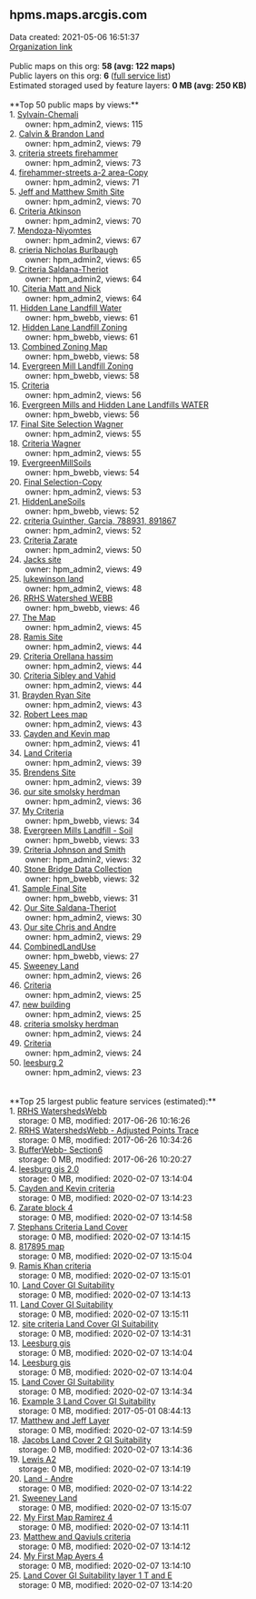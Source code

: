 <h2>hpms.maps.arcgis.com</h2> Data created: 2021-05-06 16:51:37 <br /><a target='new' href='https://hpms.maps.arcgis.com'>Organization link</a><br /><br />Public maps on this org: <b>58 (avg: 122 maps)</b><br />Public layers on this org: <b>6 </b>(<a target='new' href='https://services.arcgis.com/pil97n8EBBuPbTrX/ArcGIS/rest/services'>full service list</a>)<br />Estimated storaged used by feature layers: <b>0 MB (avg: 250 KB)</b><br /><br />**Top 50 public maps by views:**<br />  1. <a target='new' href='https://www.arcgis.com/home/item.html?id=4a872af76bb04f738502cce90cc62b14'>Sylvain-Chemali</a> <br />  &nbsp;&nbsp;&nbsp;&nbsp; &nbsp;&nbsp;owner: hpm_admin2, views: 115<br />  2. <a target='new' href='https://www.arcgis.com/home/item.html?id=dce9db88aec847688bc7e49aaea95e22'>Calvin & Brandon Land</a> <br />  &nbsp;&nbsp;&nbsp;&nbsp; &nbsp;&nbsp;owner: hpm_admin2, views: 79<br />  3. <a target='new' href='https://www.arcgis.com/home/item.html?id=4c77e1b04f03433eb2135398a068a27f'>criteria streets firehammer</a> <br />  &nbsp;&nbsp;&nbsp;&nbsp; &nbsp;&nbsp;owner: hpm_admin2, views: 73<br />  4. <a target='new' href='https://www.arcgis.com/home/item.html?id=81b56111092947dcb4c2cfd5c103b854'>firehammer-streets a-2 area-Copy</a> <br />  &nbsp;&nbsp;&nbsp;&nbsp; &nbsp;&nbsp;owner: hpm_admin2, views: 71<br />  5. <a target='new' href='https://www.arcgis.com/home/item.html?id=faf16f33c73746e9973608b817c8e6e2'>Jeff and Matthew Smith Site</a> <br />  &nbsp;&nbsp;&nbsp;&nbsp; &nbsp;&nbsp;owner: hpm_admin2, views: 70<br />  6. <a target='new' href='https://www.arcgis.com/home/item.html?id=436fa6a97044493bb1874e817bfd1bda'>Criteria Atkinson</a> <br />  &nbsp;&nbsp;&nbsp;&nbsp; &nbsp;&nbsp;owner: hpm_admin2, views: 70<br />  7. <a target='new' href='https://www.arcgis.com/home/item.html?id=f6c3f435aed8480ca93e26bcbd055445'>Mendoza-Niyomtes</a> <br />  &nbsp;&nbsp;&nbsp;&nbsp; &nbsp;&nbsp;owner: hpm_admin2, views: 67<br />  8. <a target='new' href='https://www.arcgis.com/home/item.html?id=88ca41837ead42cabfd6d1beb9507c93'>crieria Nicholas Burlbaugh</a> <br />  &nbsp;&nbsp;&nbsp;&nbsp; &nbsp;&nbsp;owner: hpm_admin2, views: 65<br />  9. <a target='new' href='https://www.arcgis.com/home/item.html?id=b197820489014f68b185f53ce3fa260f'>Criteria Saldana-Theriot</a> <br />  &nbsp;&nbsp;&nbsp;&nbsp; &nbsp;&nbsp;owner: hpm_admin2, views: 64<br />  10. <a target='new' href='https://www.arcgis.com/home/item.html?id=4308b7467732472ea2a3cb61a8e77642'>Citeria Matt and Nick</a> <br />  &nbsp;&nbsp;&nbsp;&nbsp; &nbsp;&nbsp;owner: hpm_admin2, views: 64<br />  11. <a target='new' href='https://www.arcgis.com/home/item.html?id=5c343806220a42219e11148086fc9b35'>Hidden Lane Landfill Water</a> <br />  &nbsp;&nbsp;&nbsp;&nbsp; &nbsp;&nbsp;owner: hpm_bwebb, views: 61<br />  12. <a target='new' href='https://www.arcgis.com/home/item.html?id=8a131205b3b844cfb3800f1769af2478'>Hidden Lane Landfill Zoning</a> <br />  &nbsp;&nbsp;&nbsp;&nbsp; &nbsp;&nbsp;owner: hpm_bwebb, views: 61<br />  13. <a target='new' href='https://www.arcgis.com/home/item.html?id=6a3ef98cb7e44daa86d1d9034e22daeb'>Combined Zoning Map</a> <br />  &nbsp;&nbsp;&nbsp;&nbsp; &nbsp;&nbsp;owner: hpm_bwebb, views: 58<br />  14. <a target='new' href='https://www.arcgis.com/home/item.html?id=d320ca92af584fa8a9a2735e1505248c'>Evergreen Mill Landfill Zoning</a> <br />  &nbsp;&nbsp;&nbsp;&nbsp; &nbsp;&nbsp;owner: hpm_bwebb, views: 58<br />  15. <a target='new' href='https://www.arcgis.com/home/item.html?id=70ced3100b0f4a1bb72ade07dedd3dc7'>Criteria</a> <br />  &nbsp;&nbsp;&nbsp;&nbsp; &nbsp;&nbsp;owner: hpm_admin2, views: 56<br />  16. <a target='new' href='https://www.arcgis.com/home/item.html?id=139ebae513ae420d89e468e8fd7b1035'>Evergreen Mills and Hidden Lane Landfills WATER</a> <br />  &nbsp;&nbsp;&nbsp;&nbsp; &nbsp;&nbsp;owner: hpm_bwebb, views: 56<br />  17. <a target='new' href='https://www.arcgis.com/home/item.html?id=9c1a8b64061b4f78bb25dd5f23cb248d'>Final Site Selection Wagner</a> <br />  &nbsp;&nbsp;&nbsp;&nbsp; &nbsp;&nbsp;owner: hpm_admin2, views: 55<br />  18. <a target='new' href='https://www.arcgis.com/home/item.html?id=623624b2bd7943adaa4e5d870e33586b'>Criteria Wagner</a> <br />  &nbsp;&nbsp;&nbsp;&nbsp; &nbsp;&nbsp;owner: hpm_admin2, views: 55<br />  19. <a target='new' href='https://www.arcgis.com/home/item.html?id=d51a8fdef0d04703a7b15037e3795305'>EvergreenMillSoils</a> <br />  &nbsp;&nbsp;&nbsp;&nbsp; &nbsp;&nbsp;owner: hpm_bwebb, views: 54<br />  20. <a target='new' href='https://www.arcgis.com/home/item.html?id=9cefe8e09de4490baf51ff7731b29fec'>Final Selection-Copy</a> <br />  &nbsp;&nbsp;&nbsp;&nbsp; &nbsp;&nbsp;owner: hpm_admin2, views: 53<br />  21. <a target='new' href='https://www.arcgis.com/home/item.html?id=782b7fc64572418da297407e8e9b558d'>HiddenLaneSoils</a> <br />  &nbsp;&nbsp;&nbsp;&nbsp; &nbsp;&nbsp;owner: hpm_bwebb, views: 52<br />  22. <a target='new' href='https://www.arcgis.com/home/item.html?id=1f8f31b6130a44dcb65a41a66ea992cf'>criteria Guinther, Garcia, 788931, 891867</a> <br />  &nbsp;&nbsp;&nbsp;&nbsp; &nbsp;&nbsp;owner: hpm_admin2, views: 52<br />  23. <a target='new' href='https://www.arcgis.com/home/item.html?id=c68f69d9d2234934a5c02ff67fa98282'>Criteria Zarate</a> <br />  &nbsp;&nbsp;&nbsp;&nbsp; &nbsp;&nbsp;owner: hpm_admin2, views: 50<br />  24. <a target='new' href='https://www.arcgis.com/home/item.html?id=a29396dfc7a0447e93e2759d56e0e7a6'>Jacks site</a> <br />  &nbsp;&nbsp;&nbsp;&nbsp; &nbsp;&nbsp;owner: hpm_admin2, views: 49<br />  25. <a target='new' href='https://www.arcgis.com/home/item.html?id=d9fd80fb6db94a5e97aa7a4f1ce5d22f'>lukewinson land</a> <br />  &nbsp;&nbsp;&nbsp;&nbsp; &nbsp;&nbsp;owner: hpm_admin2, views: 48<br />  26. <a target='new' href='https://www.arcgis.com/home/item.html?id=e52af96b8b064f77a54f5d2c5134a8c1'>RRHS Watershed WEBB</a> <br />  &nbsp;&nbsp;&nbsp;&nbsp; &nbsp;&nbsp;owner: hpm_bwebb, views: 46<br />  27. <a target='new' href='https://www.arcgis.com/home/item.html?id=1a802e33f0b1428e9dc8032a3db70d38'>The Map</a> <br />  &nbsp;&nbsp;&nbsp;&nbsp; &nbsp;&nbsp;owner: hpm_admin2, views: 45<br />  28. <a target='new' href='https://www.arcgis.com/home/item.html?id=4a55fe114dea423c89e6a2293e2c08e9'>Ramis Site</a> <br />  &nbsp;&nbsp;&nbsp;&nbsp; &nbsp;&nbsp;owner: hpm_admin2, views: 44<br />  29. <a target='new' href='https://www.arcgis.com/home/item.html?id=a9c08961e40e4fe3acfa72a0c4f2f561'>Criteria Orellana hassim</a> <br />  &nbsp;&nbsp;&nbsp;&nbsp; &nbsp;&nbsp;owner: hpm_admin2, views: 44<br />  30. <a target='new' href='https://www.arcgis.com/home/item.html?id=3e20beec4f3f4802af01a2a364684541'>Criteria Sibley and Vahid</a> <br />  &nbsp;&nbsp;&nbsp;&nbsp; &nbsp;&nbsp;owner: hpm_admin2, views: 44<br />  31. <a target='new' href='https://www.arcgis.com/home/item.html?id=aeb9337984eb451db5ffa0ac14964663'>Brayden Ryan Site</a> <br />  &nbsp;&nbsp;&nbsp;&nbsp; &nbsp;&nbsp;owner: hpm_admin2, views: 43<br />  32. <a target='new' href='https://www.arcgis.com/home/item.html?id=30e9ce490fc04b4b862e1aaee76ffe54'>Robert Lees map</a> <br />  &nbsp;&nbsp;&nbsp;&nbsp; &nbsp;&nbsp;owner: hpm_admin2, views: 43<br />  33. <a target='new' href='https://www.arcgis.com/home/item.html?id=e5e42cf36ef44c0581c476da121e1d51'>Cayden and Kevin map</a> <br />  &nbsp;&nbsp;&nbsp;&nbsp; &nbsp;&nbsp;owner: hpm_admin2, views: 41<br />  34. <a target='new' href='https://www.arcgis.com/home/item.html?id=8c68b846a45e4241b86328dafdf84421'>Land Criteria</a> <br />  &nbsp;&nbsp;&nbsp;&nbsp; &nbsp;&nbsp;owner: hpm_admin2, views: 39<br />  35. <a target='new' href='https://www.arcgis.com/home/item.html?id=bc0a5e4473984a019c363cf7527fea6d'>Brendens Site</a> <br />  &nbsp;&nbsp;&nbsp;&nbsp; &nbsp;&nbsp;owner: hpm_admin2, views: 39<br />  36. <a target='new' href='https://www.arcgis.com/home/item.html?id=c741170bfdff43518685b704eb8bd1f3'>our site smolsky herdman</a> <br />  &nbsp;&nbsp;&nbsp;&nbsp; &nbsp;&nbsp;owner: hpm_admin2, views: 36<br />  37. <a target='new' href='https://www.arcgis.com/home/item.html?id=1c43ac47717646eea99e0ba6f1ff6c00'>My Criteria</a> <br />  &nbsp;&nbsp;&nbsp;&nbsp; &nbsp;&nbsp;owner: hpm_bwebb, views: 34<br />  38. <a target='new' href='https://www.arcgis.com/home/item.html?id=2b8c8f712d044ff8b2ad80e3d6eb640a'>Evergreen Mills Landfill - Soil</a> <br />  &nbsp;&nbsp;&nbsp;&nbsp; &nbsp;&nbsp;owner: hpm_bwebb, views: 33<br />  39. <a target='new' href='https://www.arcgis.com/home/item.html?id=fd6e0b4448c64e9890756871082a56d3'>Criteria Johnson and Smith</a> <br />  &nbsp;&nbsp;&nbsp;&nbsp; &nbsp;&nbsp;owner: hpm_admin2, views: 32<br />  40. <a target='new' href='https://www.arcgis.com/home/item.html?id=2a654cd97aa346e3be8a3845e22cf04d'>Stone Bridge Data Collection</a> <br />  &nbsp;&nbsp;&nbsp;&nbsp; &nbsp;&nbsp;owner: hpm_bwebb, views: 32<br />  41. <a target='new' href='https://www.arcgis.com/home/item.html?id=1319045745f543afa46e95f2c2fca826'>Sample Final Site</a> <br />  &nbsp;&nbsp;&nbsp;&nbsp; &nbsp;&nbsp;owner: hpm_bwebb, views: 31<br />  42. <a target='new' href='https://www.arcgis.com/home/item.html?id=bd109fa094684055941306074cecc771'>Our Site Saldana-Theriot</a> <br />  &nbsp;&nbsp;&nbsp;&nbsp; &nbsp;&nbsp;owner: hpm_admin2, views: 30<br />  43. <a target='new' href='https://www.arcgis.com/home/item.html?id=59ee88d84927492d8459dde7bbf8918b'>Our site Chris and Andre</a> <br />  &nbsp;&nbsp;&nbsp;&nbsp; &nbsp;&nbsp;owner: hpm_admin2, views: 29<br />  44. <a target='new' href='https://www.arcgis.com/home/item.html?id=45d488dc93564da48fcf71c9cbf76778'>CombinedLandUse</a> <br />  &nbsp;&nbsp;&nbsp;&nbsp; &nbsp;&nbsp;owner: hpm_bwebb, views: 27<br />  45. <a target='new' href='https://www.arcgis.com/home/item.html?id=5a1fd227dd8c430fa616d8f360917a2e'>Sweeney Land</a> <br />  &nbsp;&nbsp;&nbsp;&nbsp; &nbsp;&nbsp;owner: hpm_admin2, views: 26<br />  46. <a target='new' href='https://www.arcgis.com/home/item.html?id=0df53ea122ab41609ff9bdd706030f8c'>Criteria</a> <br />  &nbsp;&nbsp;&nbsp;&nbsp; &nbsp;&nbsp;owner: hpm_admin2, views: 25<br />  47. <a target='new' href='https://www.arcgis.com/home/item.html?id=ac5ce526db364137aaced49e97d144ba'>new building</a> <br />  &nbsp;&nbsp;&nbsp;&nbsp; &nbsp;&nbsp;owner: hpm_admin2, views: 25<br />  48. <a target='new' href='https://www.arcgis.com/home/item.html?id=2cfb12a49f5c4a73a2b247fb3654961c'>criteria smolsky herdman</a> <br />  &nbsp;&nbsp;&nbsp;&nbsp; &nbsp;&nbsp;owner: hpm_admin2, views: 24<br />  49. <a target='new' href='https://www.arcgis.com/home/item.html?id=54f6f7ca45454d88bab5030cb2e6294c'>Criteria</a> <br />  &nbsp;&nbsp;&nbsp;&nbsp; &nbsp;&nbsp;owner: hpm_admin2, views: 24<br />  50. <a target='new' href='https://www.arcgis.com/home/item.html?id=ee90241aad344c78982208eb2b3f4ddb'>leesburg 2</a> <br />  &nbsp;&nbsp;&nbsp;&nbsp; &nbsp;&nbsp;owner: hpm_admin2, views: 23<br /><br /><br />**Top 25 largest public feature services (estimated):**<br /> 1. <a target='new' href='https://www.arcgis.com/home/item.html?id=b71f2d294eba410fa8bc28a5aff1b0db'>RRHS WatershedsWebb</a><br /> &nbsp;&nbsp;&nbsp;&nbsp;storage: 0 MB, modified: 2017-06-26 10:16:26<br /> 2. <a target='new' href='https://www.arcgis.com/home/item.html?id=f0a7f5c316ba4eda8fb94caafa20ddf5'>RRHS WatershedsWebb - Adjusted Points Trace</a><br /> &nbsp;&nbsp;&nbsp;&nbsp;storage: 0 MB, modified: 2017-06-26 10:34:26<br /> 3. <a target='new' href='https://www.arcgis.com/home/item.html?id=6703e655f622415091808575dcfc5b75'>BufferWebb- Section6</a><br /> &nbsp;&nbsp;&nbsp;&nbsp;storage: 0 MB, modified: 2017-06-26 10:20:27<br /> 4. <a target='new' href='https://www.arcgis.com/home/item.html?id=a575ae48f31e465380b623e809743648'>leesburg gis 2.0</a><br /> &nbsp;&nbsp;&nbsp;&nbsp;storage: 0 MB, modified: 2020-02-07 13:14:04<br /> 5. <a target='new' href='https://www.arcgis.com/home/item.html?id=b9bd67bb03f74e78a8d33f8a89cfa2c7'>Cayden and Kevin criteria</a><br /> &nbsp;&nbsp;&nbsp;&nbsp;storage: 0 MB, modified: 2020-02-07 13:14:23<br /> 6. <a target='new' href='https://www.arcgis.com/home/item.html?id=eae20be299634d0aa548bbbfe8d4c19d'>Zarate block 4</a><br /> &nbsp;&nbsp;&nbsp;&nbsp;storage: 0 MB, modified: 2020-02-07 13:14:58<br /> 7. <a target='new' href='https://www.arcgis.com/home/item.html?id=f069b320a82f49ef8a9e352c32148e03'>Stephans Criteria Land Cover</a><br /> &nbsp;&nbsp;&nbsp;&nbsp;storage: 0 MB, modified: 2020-02-07 13:14:15<br /> 8. <a target='new' href='https://www.arcgis.com/home/item.html?id=09190b230d554fc7ace5b6fa8e660ea4'>817895 map</a><br /> &nbsp;&nbsp;&nbsp;&nbsp;storage: 0 MB, modified: 2020-02-07 13:15:04<br /> 9. <a target='new' href='https://www.arcgis.com/home/item.html?id=74769e293e5547449ee300dacac82ce7'>Ramis Khan criteria</a><br /> &nbsp;&nbsp;&nbsp;&nbsp;storage: 0 MB, modified: 2020-02-07 13:15:01<br /> 10. <a target='new' href='https://www.arcgis.com/home/item.html?id=aa2be15a59e54de5a16e8a6731f1d798'>Land Cover GI Suitability</a><br /> &nbsp;&nbsp;&nbsp;&nbsp;storage: 0 MB, modified: 2020-02-07 13:14:13<br /> 11. <a target='new' href='https://www.arcgis.com/home/item.html?id=dadc12638a404c449874236d1b2e24e0'>Land Cover GI Suitability</a><br /> &nbsp;&nbsp;&nbsp;&nbsp;storage: 0 MB, modified: 2020-02-07 13:15:11<br /> 12. <a target='new' href='https://www.arcgis.com/home/item.html?id=30ed3c693d7b4a609de19d7ae46f4fe1'>site criteria Land Cover GI Suitability</a><br /> &nbsp;&nbsp;&nbsp;&nbsp;storage: 0 MB, modified: 2020-02-07 13:14:31<br /> 13. <a target='new' href='https://www.arcgis.com/home/item.html?id=1a2fa4d29c454ad59eb348adfd5df814'>Leesburg gis</a><br /> &nbsp;&nbsp;&nbsp;&nbsp;storage: 0 MB, modified: 2020-02-07 13:14:04<br /> 14. <a target='new' href='https://www.arcgis.com/home/item.html?id=2853ee32a41b4a8793ac1ddcf8a04329'>Leesburg gis</a><br /> &nbsp;&nbsp;&nbsp;&nbsp;storage: 0 MB, modified: 2020-02-07 13:14:04<br /> 15. <a target='new' href='https://www.arcgis.com/home/item.html?id=6d6306d04b144ee9968414980e4db0e3'>Land Cover GI Suitability</a><br /> &nbsp;&nbsp;&nbsp;&nbsp;storage: 0 MB, modified: 2020-02-07 13:14:34<br /> 16. <a target='new' href='https://www.arcgis.com/home/item.html?id=c73f564f47cc435e83726e1755431632'>Example 3 Land Cover GI Suitability</a><br /> &nbsp;&nbsp;&nbsp;&nbsp;storage: 0 MB, modified: 2017-05-01 08:44:13<br /> 17. <a target='new' href='https://www.arcgis.com/home/item.html?id=f59354016a664970aa91a1850ae6d612'>Matthew and Jeff Layer</a><br /> &nbsp;&nbsp;&nbsp;&nbsp;storage: 0 MB, modified: 2020-02-07 13:14:59<br /> 18. <a target='new' href='https://www.arcgis.com/home/item.html?id=6e46523ffa0e4ca18ce92aa4147bbcee'>Jacobs Land Cover 2 GI Suitability</a><br /> &nbsp;&nbsp;&nbsp;&nbsp;storage: 0 MB, modified: 2020-02-07 13:14:36<br /> 19. <a target='new' href='https://www.arcgis.com/home/item.html?id=b4c2250bf0044b0181b2bb9958b109dd'>Lewis A2</a><br /> &nbsp;&nbsp;&nbsp;&nbsp;storage: 0 MB, modified: 2020-02-07 13:14:19<br /> 20. <a target='new' href='https://www.arcgis.com/home/item.html?id=7ae91b4eba704d8080550b38c4950fb7'>Land - Andre</a><br /> &nbsp;&nbsp;&nbsp;&nbsp;storage: 0 MB, modified: 2020-02-07 13:14:22<br /> 21. <a target='new' href='https://www.arcgis.com/home/item.html?id=590a6f3fcc3445ee8cebdc2c39555fc1'>Sweeney Land</a><br /> &nbsp;&nbsp;&nbsp;&nbsp;storage: 0 MB, modified: 2020-02-07 13:15:07<br /> 22. <a target='new' href='https://www.arcgis.com/home/item.html?id=3c6a2c132d6f4a928d3136474fecc434'>My First Map Ramirez 4</a><br /> &nbsp;&nbsp;&nbsp;&nbsp;storage: 0 MB, modified: 2020-02-07 13:14:11<br /> 23. <a target='new' href='https://www.arcgis.com/home/item.html?id=8c1d60c713724f14b2ab14c38b6f7e79'>Matthew and Qaviuls criteria</a><br /> &nbsp;&nbsp;&nbsp;&nbsp;storage: 0 MB, modified: 2020-02-07 13:14:12<br /> 24. <a target='new' href='https://www.arcgis.com/home/item.html?id=f66d6475985a4a1fbaf943c5ecd4ace7'>My First Map Ayers 4</a><br /> &nbsp;&nbsp;&nbsp;&nbsp;storage: 0 MB, modified: 2020-02-07 13:14:10<br /> 25. <a target='new' href='https://www.arcgis.com/home/item.html?id=7258b8c794a6449e84f6f08d34abc70d'>Land Cover GI Suitability layer 1 T and E</a><br /> &nbsp;&nbsp;&nbsp;&nbsp;storage: 0 MB, modified: 2020-02-07 13:14:20<br />
